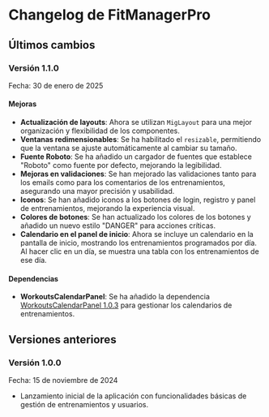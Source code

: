# Changelog de FitManagerPro

## Últimos cambios

### Versión 1.1.0
Fecha: 30 de enero de 2025

#### Mejoras
- **Actualización de layouts**: Ahora se utilizan `MigLayout` para una mejor organización y flexibilidad de los componentes.
- **Ventanas redimensionables**: Se ha habilitado el `resizable`, permitiendo que la ventana se ajuste automáticamente al cambiar su tamaño.
- **Fuente Roboto**: Se ha añadido un cargador de fuentes que establece "Roboto" como fuente por defecto, mejorando la legibilidad.
- **Mejoras en validaciones**: Se han mejorado las validaciones tanto para los emails como para los comentarios de los entrenamientos, asegurando una mayor precisión y usabilidad.
- **Iconos**: Se han añadido iconos a los botones de login, registro y panel de entrenamientos, mejorando la experiencia visual.
- **Colores de botones**: Se han actualizado los colores de los botones y añadido un nuevo estilo "DANGER" para acciones críticas.
- **Calendario en el panel de inicio**: Ahora se incluye un calendario en la pantalla de inicio, mostrando los entrenamientos programados por día. Al hacer clic en un día, se muestra una tabla con los entrenamientos de ese día.

#### Dependencias
- **WorkoutsCalendarPanel**: Se ha añadido la dependencia [WorkoutsCalendarPanel 1.0.3](https://github.com/MarcGITCoding/WorkoutsCalendarPanel/releases/tag/1.0.3) para gestionar los calendarios de entrenamientos.

## Versiones anteriores

### Versión 1.0.0
Fecha: 15 de noviembre de 2024

- Lanzamiento inicial de la aplicación con funcionalidades básicas de gestión de entrenamientos y usuarios.
